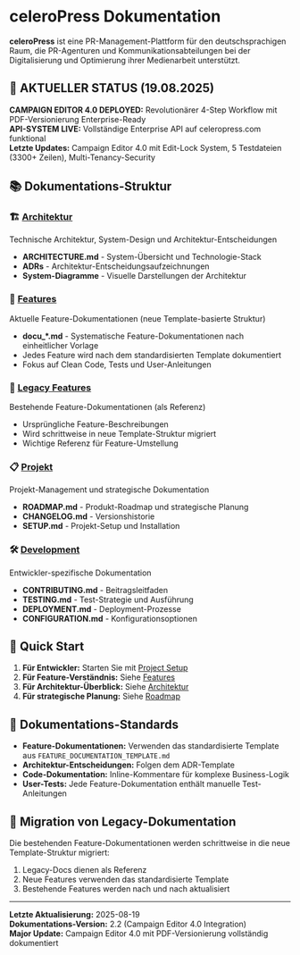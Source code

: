 # celeroPress Dokumentation

**celeroPress** ist eine PR-Management-Plattform für den deutschsprachigen Raum, die PR-Agenturen und Kommunikationsabteilungen bei der Digitalisierung und Optimierung ihrer Medienarbeit unterstützt.

## 🚀 **AKTUELLER STATUS (19.08.2025)**
**CAMPAIGN EDITOR 4.0 DEPLOYED:** Revolutionärer 4-Step Workflow mit PDF-Versionierung Enterprise-Ready  
**API-SYSTEM LIVE:** Vollständige Enterprise API auf celeropress.com funktional  
**Letzte Updates:** Campaign Editor 4.0 mit Edit-Lock System, 5 Testdateien (3300+ Zeilen), Multi-Tenancy-Security

## 📚 Dokumentations-Struktur

### 🏗️ [Architektur](./architecture/)
Technische Architektur, System-Design und Architektur-Entscheidungen
- **ARCHITECTURE.md** - System-Übersicht und Technologie-Stack
- **ADRs** - Architektur-Entscheidungsaufzeichnungen
- **System-Diagramme** - Visuelle Darstellungen der Architektur

### 🎯 [Features](./features/)
Aktuelle Feature-Dokumentationen (neue Template-basierte Struktur)
- **docu_*.md** - Systematische Feature-Dokumentationen nach einheitlicher Vorlage
- Jedes Feature wird nach dem standardisierten Template dokumentiert
- Fokus auf Clean Code, Tests und User-Anleitungen

### 📁 [Legacy Features](./legacy-features/)
Bestehende Feature-Dokumentationen (als Referenz)
- Ursprüngliche Feature-Beschreibungen
- Wird schrittweise in neue Template-Struktur migriert
- Wichtige Referenz für Feature-Umstellung

### 📋 [Projekt](./project/)
Projekt-Management und strategische Dokumentation
- **ROADMAP.md** - Produkt-Roadmap und strategische Planung
- **CHANGELOG.md** - Versionshistorie
- **SETUP.md** - Projekt-Setup und Installation

### 🛠️ [Development](./development/)
Entwickler-spezifische Dokumentation
- **CONTRIBUTING.md** - Beitragsleitfaden
- **TESTING.md** - Test-Strategie und Ausführung
- **DEPLOYMENT.md** - Deployment-Prozesse
- **CONFIGURATION.md** - Konfigurationsoptionen

## 🚀 Quick Start

1. **Für Entwickler:** Starten Sie mit [Project Setup](./project/SETUP.md)
2. **Für Feature-Verständnis:** Siehe [Features](./features/)
3. **Für Architektur-Überblick:** Siehe [Architektur](./architecture/ARCHITECTURE.md)
4. **Für strategische Planung:** Siehe [Roadmap](./project/ROADMAP.md)

## 📖 Dokumentations-Standards

- **Feature-Dokumentationen:** Verwenden das standardisierte Template aus `FEATURE_DOCUMENTATION_TEMPLATE.md`
- **Architektur-Entscheidungen:** Folgen dem ADR-Template
- **Code-Dokumentation:** Inline-Kommentare für komplexe Business-Logik
- **User-Tests:** Jede Feature-Dokumentation enthält manuelle Test-Anleitungen

## 🔄 Migration von Legacy-Dokumentation

Die bestehenden Feature-Dokumentationen werden schrittweise in die neue Template-Struktur migriert:
1. Legacy-Docs dienen als Referenz
2. Neue Features verwenden das standardisierte Template
3. Bestehende Features werden nach und nach aktualisiert

---

**Letzte Aktualisierung:** 2025-08-19  
**Dokumentations-Version:** 2.2 (Campaign Editor 4.0 Integration)  
**Major Update:** Campaign Editor 4.0 mit PDF-Versionierung vollständig dokumentiert